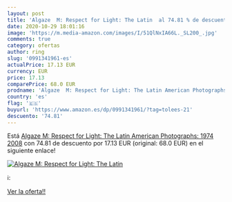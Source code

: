 ```yaml
---
layout: post
title: 'Algaze  M: Respect for Light: The Latin  al 74.81 % de descuento'
date: 2020-10-29 18:01:16
image: 'https://m.media-amazon.com/images/I/51QlNxIA66L._SL200_.jpg'
comments: true
category: ofertas
author: ring
slug: '0991341961-es'
actualPrice: 17.13 EUR
currency: EUR
price: 17.13
comparePrice: 68.0 EUR
prodname: 'Algaze  M: Respect for Light: The Latin American Photographs: 1974 2008'
country: 'es'
flag: '🇪🇸'
buyurl: 'https://www.amazon.es/dp/0991341961/?tag=tolees-21'
descuento: '74.81'
---
```


Está [Algaze  M: Respect for Light: The Latin American Photographs: 1974 2008](https://www.amazon.es/dp/0991341961/?tag=tolees-21) con 74.81 de descuento por 17.13 EUR (original: 68.0 EUR) en el siguiente enlace!

[![Algaze  M: Respect for Light: The Latin ](https://m.media-amazon.com/images/I/51QlNxIA66L._SL200_.jpg)](https://www.amazon.es/dp/0991341961/?tag=tolees-21)

ℹ️:


[Ver la oferta!!](https://www.amazon.es/dp/0991341961/?tag=tolees-21)
